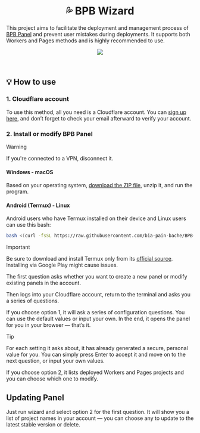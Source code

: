 <h1 align="center">💦 BPB Wizard</h1>

This project aims to facilitate the deployment and management process of [BPB Panel](https://github.com/bia-pain-bache/BPB-Worker-Panel) and prevent user mistakes during deployments. It supports both Workers and Pages methods and is highly recommended to use.

<p align="center">
  <img src="assets/wizard.jpg">
</p>
<br>

## 💡 How to use

### 1. Cloudflare account

To use this method, all you need is a Cloudflare account. You can [sign up here](https://dash.cloudflare.com/sign-up/), and don’t forget to check your email afterward to verify your account.

### 2. Install or modify BPB Panel

> [!WARNING]
> If you're connected to a VPN, disconnect it.

#### Windows - macOS

Based on your operating system, [download the ZIP file](https://github.com/bia-pain-bache/BPB-Wizard/releases/latest), unzip it, and run the program.

#### Android (Termux) - Linux

Android users who have Termux installed on their device and Linux users can use this bash:

```bash
bash <(curl -fsSL https://raw.githubusercontent.com/bia-pain-bache/BPB-Wizard/main/install.sh)
```

> [!IMPORTANT]  
> Be sure to download and install Termux only from its [official source](https://github.com/termux/termux-app/releases/latest). Installing via Google Play might cause issues.

The first question asks whether you want to create a new panel or modify existing panels in the account.

Then logs into your Cloudflare account, return to the terminal and asks you a series of questions.

If you choose option 1, it will ask a series of configuration questions. You can use the default values or input your own. In the end, it opens the panel for you in your browser — that’s it.

> [!TIP]
> For each setting it asks about, it has already generated a secure, personal value for you. You can simply press Enter to accept it and move on to the next question, or input your own values.

If you choose option 2, it lists deployed Workers and Pages projects and you can choose which one to modify.

## Updating Panel

Just run wizard and select option 2 for the first question. It will show you a list of project names in your account — you can choose any to update to the latest stable version or delete.
